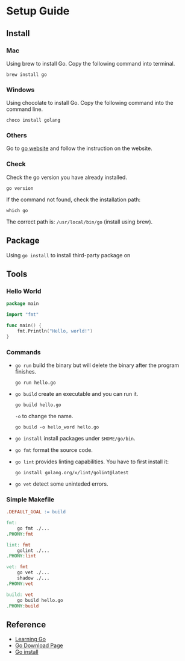 
# Setup Guide

## Install

### Mac
Using brew to install Go. Copy the following command into terminal.
```
brew install go
```

### Windows
Using chocolate to install Go. Copy the following command into the command line.
```
choco install golang
```

### Others
Go to [go website](https://golang.org/dl/) and follow the instruction on the website.

### Check
Check the go version you have already installed.
```
go version
```

If the command not found, check the installation path:
```
which go
```

The correct path is: `/usr/local/bin/go` (install using brew).
## Package
Using `go install` to install third-party package on

## Tools

### Hello World
```go
package main

import "fmt"

func main() {
    fmt.Println("Hello, world!")
}
```

### Commands
- `go run` build the binary but will delete the binary after the program finishes.
	```
	go run hello.go
	```

- `go build` create an executable and you can run it. 
	```
	go build hello.go
	```
	`-o` to change the name.
	```
	go build -o hello_word hello.go
	```
- `go install` install packages under `$HOME/go/bin`.
- `go fmt` format the source code.
- `go lint` provides linting capabilities. You have to first install it:
	```
	go install golang.org/x/lint/golint@latest
	```
- `go vet` detect some uninteded errors.

### Simple Makefile
```makefile
.DEFAULT_GOAL := build

fmt:
	go fmt ./...
.PHONY:fmt

lint: fmt
	golint ./...
.PHONY:lint

vet: fmt
	go vet ./...
	shadow ./...
.PHONY:vet

build: vet
	go build hello.go
.PHONY:build
```

## Reference
- [Learning Go](https://learning.oreilly.com/library/view/learning-go/9781492077206/)
- [Go Download Page](https://golang.org/doc/install)
- [Go install](https://iter01.com/572906.html)